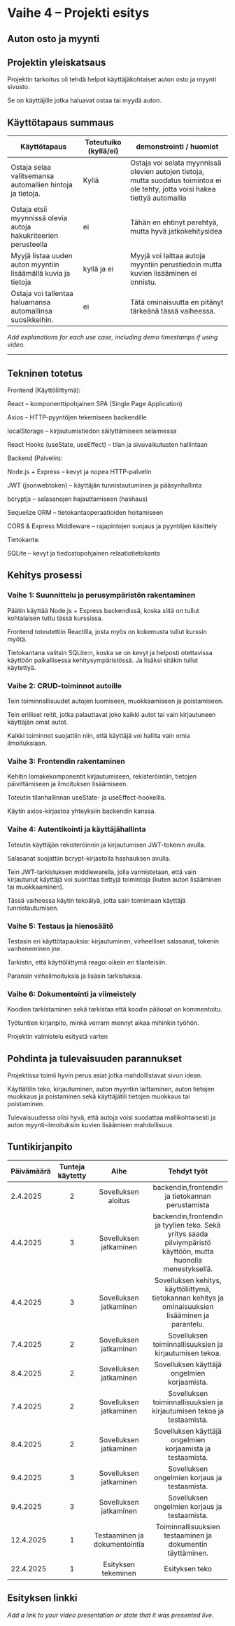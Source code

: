 # Vaihe 4 – Projekti esitys

## Auton osto ja myynti

## Projektin yleiskatsaus

Projektin tarkoitus oli tehdä helpot käyttäjäkohtaiset auton osto ja myynti sivusto.

Se on käyttäjille jotka haluavat ostaa tai myydä auton.

## Käyttötapaus summaus

| Käyttötapaus | Toteutuiko (kyllä/ei) | demonstrointi / huomiot |
|----------|----------------------|------------------------|
| Ostaja selaa valitsemansa automallien hintoja ja tietoja. | Kyllä | Ostaja voi selata myynnissä olevien autojen tietoja, mutta suodatus toimintoa ei ole tehty, jotta voisi hakea tiettyä automallia |
| Ostaja etsii myynnissä olevia autoja hakukriteerien perusteella | ei | Tähän en ehtinyt perehtyä, mutta hyvä jatkokehitysidea |
| Myyjä listaa uuden auton myyntiin lisäämällä kuvia ja tietoja | kyllä ja ei | Myyjä voi laittaa autoja myyntiin perustiedoin mutta kuvien lisääminen ei onnistu. |
| Ostaja voi tallentaa haluamansa automallinsa suosikkeihin. | ei | Tätä ominaisuutta en pitänyt tärkeänä tässä vaiheessa. |

_Add explanations for each use case, including demo timestamps if using video._

---

## Tekninen totetus

Frontend (Käyttöliittymä):

React – komponenttipohjainen SPA (Single Page Application)

Axios – HTTP-pyyntöjen tekemiseen backendille

localStorage – kirjautumistiedon säilyttämiseen selaimessa

React Hooks (useState, useEffect) – tilan ja sivuvaikutusten hallintaan

Backend (Palvelin):

Node.js + Express – kevyt ja nopea HTTP-palvelin

JWT (jsonwebtoken) – käyttäjän tunnistautuminen ja pääsynhallinta

bcryptjs – salasanojen hajauttamiseen (hashaus)

Sequelize ORM – tietokantaoperaatioiden hoitamiseen

CORS & Express Middleware – rajapintojen suojaus ja pyyntöjen käsittely

Tietokanta:

SQLite – kevyt ja tiedostopohjainen relaatiotietokanta

## Kehitys prosessi

### Vaihe 1: Suunnittelu ja perusympäristön rakentaminen

Päätin käyttää Node.js + Express backendissä, koska siitä on tullut kohtalaisen tuttu tässä kurssissa.

Frontend toteutettiin Reactilla, josta myös on kokemusta tullut kurssin myötä.

Tietokantana valitsin SQLite:n, koska se on kevyt ja helposti otettavissa käyttöön paikallisessa kehitysympäristössä. Ja lisäksi sitäkin tullut käytettyä.

### Vaihe 2: CRUD-toiminnot autoille

Tein toiminnallisuudet autojen luomiseen, muokkaamiseen ja poistamiseen.

Tein erilliset reitit, jotka palauttavat joko kaikki autot tai vain kirjautuneen käyttäjän omat autot.

Kaikki toiminnot suojattiin niin, että käyttäjä voi hallita vain omia ilmoituksiaan.

### Vaihe 3: Frontendin rakentaminen

Kehitin lomakekomponentit kirjautumiseen, rekisteröintiin, tietojen päivittämiseen ja ilmoituksen lisäämiseen.

Toteutin tilanhallinnan useState- ja useEffect-hookeilla.

Käytin axios-kirjastoa yhteyksiin backendin kanssa.

### Vaihe 4: Autentikointi ja käyttäjähallinta

Toteutin käyttäjän rekisteröinnin ja kirjautumisen JWT-tokenin avulla.

Salasanat suojattiin bcrypt-kirjastolla hashauksen avulla.

Tein JWT-tarkistuksen middlewarella, jolla varmistetaan, että vain kirjautunut käyttäjä voi suorittaa tiettyjä toimintoja (kuten auton lisääminen tai muokkaaminen).

Tässä vaiheessa käytin tekoälyä, jotta sain toimimaan käyttäjä tunnistautumisen.

### Vaihe 5: Testaus ja hienosäätö

Testasin eri käyttötapauksia: kirjautuminen, virheelliset salasanat, tokenin vanheneminen jne.

Tarkistin, että käyttöliittymä reagoi oikein eri tilanteisiin.

Paransin virheilmoituksia ja lisäsin tarkistuksia.

### Vaihe 6: Dokumentointi ja viimeistely

Koodien tarkistaminen sekä tarkistaa että koodin pääosat on kommentoitu.

Työtuntien kirjanpito, minkä verrarn mennyt aikaa mihinkin työhön.

Projektin valmistelu esitystä varten

## Pohdinta ja tulevaisuuden parannukset

Projektissa toimii hyvin perus asiat jotka mahdollistavat sivun idean. 

Käyttätilin teko, kirjautuminen, auton myyntiin laittaminen, auton tietojen muokkaus ja poistaminen sekä käyttäjätili tietojen muokkaus tai poistaminen. 

Tulevaisuudessa olisi hyvä, että autoja voisi suodattaa mallikohtaisesti ja auton myynti-ilmoituksiin kuvien lisäämisen mahdollisuus.

## Tuntikirjanpito

| Päivämäärä  | Tunteja käytetty | Aihe | Tehdyt työt |  
| :---  |     :---:      |     :---:      |     :---:      |
| 2.4.2025 | 2 |  Sovelluksen aloitus |  backendin,frontendin ja tietokannan perustamista |
| 4.4.2025 | 3 |  Sovelluksen jatkaminen |  backendin,frontendin ja tyylien teko. Sekä yritys saada pilviympäristö käyttöön, mutta huonolla menestyksellä. |
| 4.4.2025 | 3 |  Sovelluksen jatkaminen |  Sovelluksen kehitys, käyttöliittymä, tietokannan kehitys ja ominaisuuksien lisääminen ja parantelu. |
| 7.4.2025 | 2 |  Sovelluksen jatkaminen |  Sovelluksen toiminnallisuuksien ja kirjautumisen tekoa. |
| 8.4.2025 | 2 |  Sovelluksen jatkaminen |  Sovelluksen käyttäjä ongelmien korjaamista. |
| 7.4.2025 | 2 |  Sovelluksen jatkaminen |  Sovelluksen toiminnallisuuksien ja kirjautumisen tekoa ja testaamista. |
| 8.4.2025 | 2 |  Sovelluksen jatkaminen |  Sovelluksen käyttäjä ongelmien korjaamista ja testaamista. |
| 9.4.2025 | 3 |  Sovelluksen jatkaminen |  Sovelluksen ongelmien korjaus ja testaamista. |
| 9.4.2025 | 3 |  Sovelluksen jatkaminen |  Sovelluksen ongelmien korjaus ja testaamista. |
| 12.4.2025 | 1 |  Testaaminen ja dokumentointia |  Toiminnallisuuksien testaaminen ja dokumentin täyttäminen. |
| 22.4.2025 | 1 |  Esityksen tekeminen |  Esityksen teko |

## Esityksen linkki

_Add a link to your video presentation or state that it was presented live._
